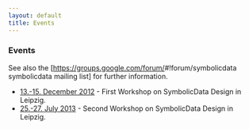```yaml
---
layout: default
title: Events
---
```


### Events

See also the [<https://groups.google.com/forum/>\#!forum/symbolicdata symbolicdata mailing list] for further information.

-   [13.-15. December 2012](Events.2012-12 "wikilink") - First Workshop on SymbolicData Design in Leipzig.
-   [25.-27. July 2013](Events.2013-07 "wikilink") - Second Workshop on SymbolicData Design in Leipzig.


